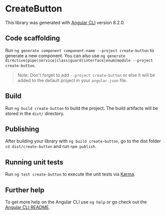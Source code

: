 # CreateButton

This library was generated with [Angular CLI](https://github.com/angular/angular-cli) version 8.2.0.

## Code scaffolding

Run `ng generate component component-name --project create-button` to generate a new component. You can also use `ng generate directive|pipe|service|class|guard|interface|enum|module --project create-button`.
> Note: Don't forget to add `--project create-button` or else it will be added to the default project in your `angular.json` file. 

## Build

Run `ng build create-button` to build the project. The build artifacts will be stored in the `dist/` directory.

## Publishing

After building your library with `ng build create-button`, go to the dist folder `cd dist/create-button` and run `npm publish`.

## Running unit tests

Run `ng test create-button` to execute the unit tests via [Karma](https://karma-runner.github.io).

## Further help

To get more help on the Angular CLI use `ng help` or go check out the [Angular CLI README](https://github.com/angular/angular-cli/blob/master/README.md).
